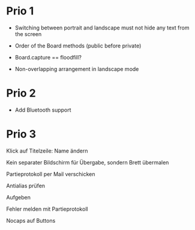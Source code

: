 # Prio 1

* Switching between portrait and landscape must not hide any text from the screen

* Order of the Board methods (public before private)

* Board.capture == floodfill?

* Non-overlapping arrangement in landscape mode

# Prio 2

* Add Bluetooth support

# Prio 3

Klick auf Titelzeile: Name ändern

Kein separater Bildschirm für Übergabe, sondern Brett übermalen

Partieprotokoll per Mail verschicken

Antialias prüfen

Aufgeben

Fehler melden mit Partieprotokoll

Nocaps auf Buttons
